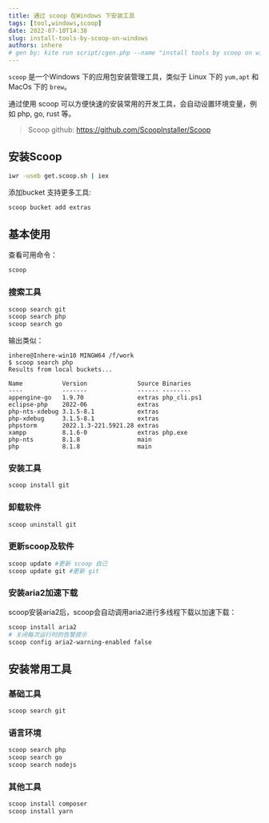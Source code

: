 ```yaml
---
title: 通过 scoop 在Windows 下安装工具
tags: [tool,windows,scoop]
date: 2022-07-10T14:38
slug: install-tools-by-scoop-on-windows
authors: inhere
# gen by: kite run script/cgen.php --name "install tools by scoop on windows" --tags tool,windows,scoop
---
```


`scoop` 是一个Windows 下的应用包安装管理工具，类似于 Linux 下的 `yum,apt` 和MacOs 下的 `brew`。

通过使用 scoop 可以方便快速的安装常用的开发工具，会自动设置环境变量，例如 php, go, rust 等。

<!--truncate-->

> Scoop github: https://github.com/ScoopInstaller/Scoop 

## 安装Scoop

```bash powershell
iwr -useb get.scoop.sh | iex
```

添加bucket 支持更多工具:

```bash
scoop bucket add extras
```

## 基本使用

查看可用命令：

```bash
scoop 
```

### 搜索工具

```bash
scoop search git
scoop search php
scoop search go
```

输出类似：

```text
inhere@Inhere-win10 MINGW64 /f/work
$ scoop search php
Results from local buckets...

Name           Version              Source Binaries
----           -------              ------ --------
appengine-go   1.9.70               extras php_cli.ps1
eclipse-php    2022-06              extras
php-nts-xdebug 3.1.5-8.1            extras
php-xdebug     3.1.5-8.1            extras
phpstorm       2022.1.3-221.5921.28 extras
xampp          8.1.6-0              extras php.exe
php-nts        8.1.8                main
php            8.1.8                main
```

### 安装工具

```bash
scoop install git
```

### 卸载软件

```bash
scoop uninstall git
```

### 更新scoop及软件

```bash
scoop update #更新 scoop 自己
scoop update git #更新 git
```

### 安装aria2加速下载

scoop安装aria2后，scoop会自动调用aria2进行多线程下载以加速下载：

```bash
scoop install aria2
# 关闭每次运行时的告警提示
scoop config aria2-warning-enabled false
```

## 安装常用工具

### 基础工具

```bash
scoop search git
```

### 语言环境

```bash
scoop search php
scoop search go
scoop search nodejs
```

### 其他工具

```bash
scoop install composer
scoop install yarn
```

